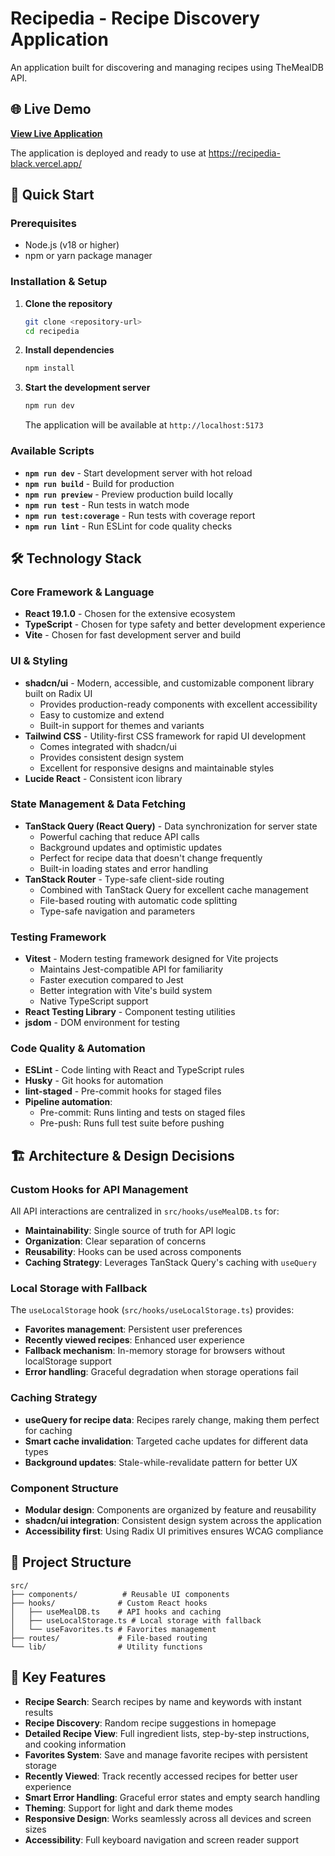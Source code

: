 # Recipedia - Recipe Discovery Application

An application built for discovering and managing recipes using TheMealDB API.

## 🌐 Live Demo

**[View Live Application](https://recipedia-black.vercel.app/)**

The application is deployed and ready to use at https://recipedia-black.vercel.app/

## 🚀 Quick Start

### Prerequisites

- Node.js (v18 or higher)
- npm or yarn package manager

### Installation & Setup

1. **Clone the repository**

   ```bash
   git clone <repository-url>
   cd recipedia
   ```

2. **Install dependencies**

   ```bash
   npm install
   ```

3. **Start the development server**

   ```bash
   npm run dev
   ```

   The application will be available at `http://localhost:5173`

### Available Scripts

- **`npm run dev`** - Start development server with hot reload
- **`npm run build`** - Build for production
- **`npm run preview`** - Preview production build locally
- **`npm run test`** - Run tests in watch mode
- **`npm run test:coverage`** - Run tests with coverage report
- **`npm run lint`** - Run ESLint for code quality checks

## 🛠️ Technology Stack

### Core Framework & Language

- **React 19.1.0** - Chosen for the extensive ecosystem
- **TypeScript** - Chosen for type safety and better development experience
- **Vite** - Chosen for fast development server and build

### UI & Styling

- **shadcn/ui** - Modern, accessible, and customizable component library built on Radix UI
  - Provides production-ready components with excellent accessibility
  - Easy to customize and extend
  - Built-in support for themes and variants
- **Tailwind CSS** - Utility-first CSS framework for rapid UI development
  - Comes integrated with shadcn/ui
  - Provides consistent design system
  - Excellent for responsive designs and maintainable styles
- **Lucide React** - Consistent icon library

### State Management & Data Fetching

- **TanStack Query (React Query)** - Data synchronization for server state
  - Powerful caching that reduce API calls
  - Background updates and optimistic updates
  - Perfect for recipe data that doesn't change frequently
  - Built-in loading states and error handling
- **TanStack Router** - Type-safe client-side routing
  - Combined with TanStack Query for excellent cache management
  - File-based routing with automatic code splitting
  - Type-safe navigation and parameters

### Testing Framework

- **Vitest** - Modern testing framework designed for Vite projects
  - Maintains Jest-compatible API for familiarity
  - Faster execution compared to Jest
  - Better integration with Vite's build system
  - Native TypeScript support
- **React Testing Library** - Component testing utilities
- **jsdom** - DOM environment for testing

### Code Quality & Automation

- **ESLint** - Code linting with React and TypeScript rules
- **Husky** - Git hooks for automation
- **lint-staged** - Pre-commit hooks for staged files
- **Pipeline automation**:
  - Pre-commit: Runs linting and tests on staged files
  - Pre-push: Runs full test suite before pushing

## 🏗️ Architecture & Design Decisions

### Custom Hooks for API Management

All API interactions are centralized in `src/hooks/useMealDB.ts` for:

- **Maintainability**: Single source of truth for API logic
- **Organization**: Clear separation of concerns
- **Reusability**: Hooks can be used across components
- **Caching Strategy**: Leverages TanStack Query's caching with `useQuery`

### Local Storage with Fallback

The `useLocalStorage` hook (`src/hooks/useLocalStorage.ts`) provides:

- **Favorites management**: Persistent user preferences
- **Recently viewed recipes**: Enhanced user experience
- **Fallback mechanism**: In-memory storage for browsers without localStorage support
- **Error handling**: Graceful degradation when storage operations fail

### Caching Strategy

- **useQuery for recipe data**: Recipes rarely change, making them perfect for caching
- **Smart cache invalidation**: Targeted cache updates for different data types
- **Background updates**: Stale-while-revalidate pattern for better UX

### Component Structure

- **Modular design**: Components are organized by feature and reusability
- **shadcn/ui integration**: Consistent design system across the application
- **Accessibility first**: Using Radix UI primitives ensures WCAG compliance

## 📁 Project Structure

```
src/
├── components/          # Reusable UI components
├── hooks/              # Custom React hooks
│   ├── useMealDB.ts    # API hooks and caching
│   ├── useLocalStorage.ts # Local storage with fallback
│   └── useFavorites.ts # Favorites management
├── routes/             # File-based routing
└── lib/                # Utility functions
```

## 📝 Key Features

- **Recipe Search**: Search recipes by name and keywords with instant results
- **Recipe Discovery**: Random recipe suggestions in homepage
- **Detailed Recipe View**: Full ingredient lists, step-by-step instructions, and cooking information
- **Favorites System**: Save and manage favorite recipes with persistent storage
- **Recently Viewed**: Track recently accessed recipes for better user experience
- **Smart Error Handling**: Graceful error states and empty search handling
- **Theming**: Support for light and dark theme modes
- **Responsive Design**: Works seamlessly across all devices and screen sizes
- **Accessibility**: Full keyboard navigation and screen reader support
